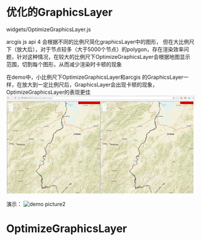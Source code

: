 # 优化的GraphicsLayer

widgets/OptimizeGraphicsLayer.js

 arcgis js api 4 会根据不同的比例尺简化graphicsLayer中的图形， 但在大比例尺下（放大后），对于节点较多（大于5000个节点）的polygon，存在渲染效率问题，针对这种情况，在较大的比例尺下OptimizeGraphicsLayer会根据地图显示范围，切割每个图形，从而减少渲染时卡顿的现象
 
 在demo中，小比例尺下OptimizeGraphicsLayer和arcgis 的GraphicsLayer一样，在放大到一定比例尺后，GraphicsLayer会出现卡顿的现象，OptimizeGraphicsLayer的表现更佳
![demo picture1](https://github.com/Baozi926/OptimizeGraphicsLayer/blob/master/screenShot.png?raw=true)

演示：
![demo picture2](https://github.com/Baozi926/OptimizeGraphicsLayer/blob/master/demo.gif?raw=true)


# OptimizeGraphicsLayer
